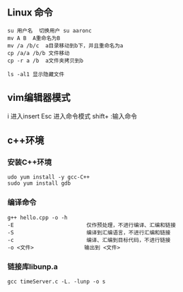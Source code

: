 ## Linux 命令
```
su 用户名	切换用户 su aaronc 
mv A B	A重命名为B
mv /a /b/c	a目录移动到b下，并且重命名为a
cp /a/a /b/b 文件移动
cp -r a /b 	a文件夹拷贝到b

ls -al1	显示隐藏文件
```
## vim编辑器模式

i 进入insert
Esc 进入命令模式
shift+ :输入命令

## c++环境

### 安装C++环境
```
udo yum install -y gcc-C++
sudo yum install gdb
```
### 编译命令
```
g++ hello.cpp -o -h
-E                       仅作预处理，不进行编译、汇编和链接
-S                       编译到汇编语言，不进行汇编和链接
-c                       编译、汇编到目标代码，不进行链接
-o <文件>                输出到 <文件>
```
### 链接库libunp.a
```
gcc timeServer.c -L. -lunp -o s
```
